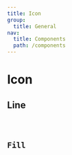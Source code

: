 ```yaml
---
title: Icon
group:
  title: General
nav:
  title: Components
  path: /components
---
```


# Icon

## Line

<code src="../examples/line.tsx" />

## Fill

<code src="../examples/fill.tsx" />
